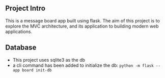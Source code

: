 ## Project Intro

This is a message board app built using flask. The aim of this project is to explore the MVC architecture, 
and its application to building modern web applications.



## Database
- This project uses sqlite3 as the db
- a cli command has been added to initialize the db: 
    `python -m flask --app board init-db`